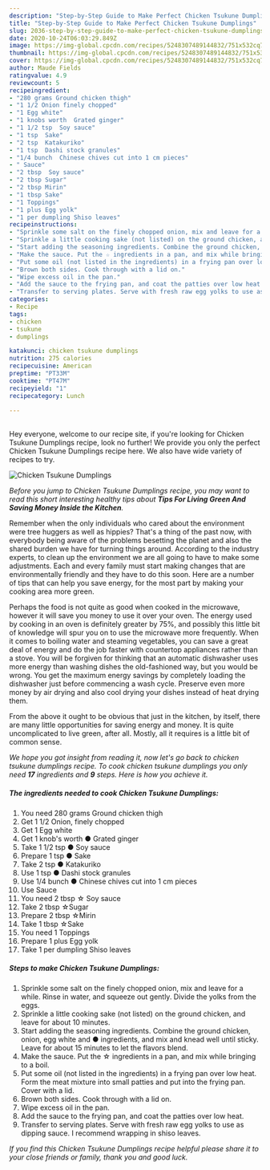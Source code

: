 ```yaml
---
description: "Step-by-Step Guide to Make Perfect Chicken Tsukune Dumplings"
title: "Step-by-Step Guide to Make Perfect Chicken Tsukune Dumplings"
slug: 2036-step-by-step-guide-to-make-perfect-chicken-tsukune-dumplings
date: 2020-10-24T06:03:29.849Z
image: https://img-global.cpcdn.com/recipes/5248307489144832/751x532cq70/chicken-tsukune-dumplings-recipe-main-photo.jpg
thumbnail: https://img-global.cpcdn.com/recipes/5248307489144832/751x532cq70/chicken-tsukune-dumplings-recipe-main-photo.jpg
cover: https://img-global.cpcdn.com/recipes/5248307489144832/751x532cq70/chicken-tsukune-dumplings-recipe-main-photo.jpg
author: Maude Fields
ratingvalue: 4.9
reviewcount: 5
recipeingredient:
- "280 grams Ground chicken thigh"
- "1 1/2 Onion finely chopped"
- "1 Egg white"
- "1 knobs worth  Grated ginger"
- "1 1/2 tsp  Soy sauce"
- "1 tsp  Sake"
- "2 tsp  Katakuriko"
- "1 tsp  Dashi stock granules"
- "1/4 bunch  Chinese chives cut into 1 cm pieces"
- " Sauce"
- "2 tbsp  Soy sauce"
- "2 tbsp Sugar"
- "2 tbsp Mirin"
- "1 tbsp Sake"
- "1 Toppings"
- "1 plus Egg yolk"
- "1 per dumpling Shiso leaves"
recipeinstructions:
- "Sprinkle some salt on the finely chopped onion, mix and leave for a while. Rinse in water, and squeeze out gently. Divide the yolks from the eggs."
- "Sprinkle a little cooking sake (not listed) on the ground chicken, and leave for about 10 minutes."
- "Start adding the seasoning ingredients. Combine the ground chicken, onion, egg white and ● ingredients, and mix and knead well until sticky. Leave for about 15 minutes to let the flavors blend."
- "Make the sauce. Put the ☆ ingredients in a pan, and mix while bringing to a boil."
- "Put some oil (not listed in the ingredients) in a frying pan over low heat. Form the meat mixture into small patties and put into the frying pan. Cover with a lid."
- "Brown both sides. Cook through with a lid on."
- "Wipe excess oil in the pan."
- "Add the sauce to the frying pan, and coat the patties over low heat."
- "Transfer to serving plates. Serve with fresh raw egg yolks to use as dipping sauce. I recommend wrapping in shiso leaves."
categories:
- Recipe
tags:
- chicken
- tsukune
- dumplings

katakunci: chicken tsukune dumplings 
nutrition: 275 calories
recipecuisine: American
preptime: "PT33M"
cooktime: "PT47M"
recipeyield: "1"
recipecategory: Lunch

---
```

<br>
Hey everyone, welcome to our recipe site, if you're looking for Chicken Tsukune Dumplings recipe, look no further! We provide you only the perfect Chicken Tsukune Dumplings recipe here. We also have wide variety of recipes to try.
<br>


![Chicken Tsukune Dumplings](https://img-global.cpcdn.com/recipes/5248307489144832/751x532cq70/chicken-tsukune-dumplings-recipe-main-photo.jpg)

<i>Before you jump to Chicken Tsukune Dumplings recipe, you may want to read this short interesting healthy tips about 
<strong>Tips For Living Green And Saving Money Inside the Kitchen</strong>.</i>
</br>

Remember when the only individuals who cared about the environment were tree huggers as well as hippies? That's a thing of the past now, with everybody being aware of the problems besetting the planet and also the shared burden we have for turning things around. According to the industry experts, to clean up the environment we are all going to have to make some adjustments. Each and every family must start making changes that are environmentally friendly and they have to do this soon. Here are a number of tips that can help you save energy, for the most part by making your cooking area more green.

Perhaps the food is not quite as good when cooked in the microwave, however it will save you money to use it over your oven. The energy used by cooking in an oven is definitely greater by 75%, and possibly this little bit of knowledge will spur you on to use the microwave more frequently. When it comes to boiling water and steaming vegetables, you can save a great deal of energy and do the job faster with countertop appliances rather than a stove. You will be forgiven for thinking that an automatic dishwasher uses more energy than washing dishes the old-fashioned way, but you would be wrong. You get the maximum energy savings by completely loading the dishwasher just before commencing a wash cycle. Preserve even more money by air drying and also cool drying your dishes instead of heat drying them.

From the above it ought to be obvious that just in the kitchen, by itself, there are many little opportunities for saving energy and money. It is quite uncomplicated to live green, after all. Mostly, all it requires is a little bit of common sense.


<i>We hope you got insight from reading it, now let's go back to chicken tsukune dumplings recipe. To cook chicken tsukune dumplings you only need <strong>17</strong> ingredients and <strong>9</strong> steps. Here is how you achieve it.
</i>

##### The ingredients needed to cook Chicken Tsukune Dumplings:

1. You need 280 grams Ground chicken thigh
1. Get 1 1/2 Onion, finely chopped
1. Get 1 Egg white
1. Get 1 knob&#39;s worth ● Grated ginger
1. Take 1 1/2 tsp ● Soy sauce
1. Prepare 1 tsp ● Sake
1. Take 2 tsp ● Katakuriko
1. Use 1 tsp ● Dashi stock granules
1. Use 1/4 bunch ● Chinese chives cut into 1 cm pieces
1. Use  Sauce
1. You need 2 tbsp ☆ Soy sauce
1. Take 2 tbsp ☆Sugar
1. Prepare 2 tbsp ☆Mirin
1. Take 1 tbsp ☆Sake
1. You need 1 Toppings
1. Prepare 1 plus Egg yolk
1. Take 1 per dumpling Shiso leaves


##### Steps to make Chicken Tsukune Dumplings:

1. Sprinkle some salt on the finely chopped onion, mix and leave for a while. Rinse in water, and squeeze out gently. Divide the yolks from the eggs.
1. Sprinkle a little cooking sake (not listed) on the ground chicken, and leave for about 10 minutes.
1. Start adding the seasoning ingredients. Combine the ground chicken, onion, egg white and ● ingredients, and mix and knead well until sticky. Leave for about 15 minutes to let the flavors blend.
1. Make the sauce. Put the ☆ ingredients in a pan, and mix while bringing to a boil.
1. Put some oil (not listed in the ingredients) in a frying pan over low heat. Form the meat mixture into small patties and put into the frying pan. Cover with a lid.
1. Brown both sides. Cook through with a lid on.
1. Wipe excess oil in the pan.
1. Add the sauce to the frying pan, and coat the patties over low heat.
1. Transfer to serving plates. Serve with fresh raw egg yolks to use as dipping sauce. I recommend wrapping in shiso leaves.


<i>If you find this Chicken Tsukune Dumplings recipe helpful please share it to your close friends or family, thank you and good luck.</i>
